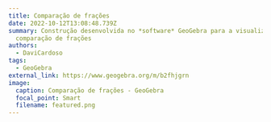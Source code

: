 ```yaml
---
title: Comparação de frações
date: 2022-10-12T13:08:48.739Z
summary: C﻿onstrução desenvolvida no *software* GeoGebra para a visualização da
  comparação de frações
authors:
  - DaviCardoso
tags:
  - GeoGebra
external_link: https://www.geogebra.org/m/b2fhjgrn
image:
  caption: Comparação de frações - GeoGebra
  focal_point: Smart
  filename: featured.png
---
```

